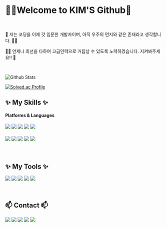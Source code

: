 <h1 align="left">
 👩‍🚀Welcome to KIM'S Github🚀
</h1>

<br>
<p align="left">
🚀 저는 코딩을 이제 갓 입문한 개발자이며, 아직 우주의 먼지와 같은 존재라고 생각합니다. 👩‍🚀
</p> 
<p align="left">
 👩‍🚀 언제나 최선을 다하여 고급인력으로 거듭날 수 있도록 노력하겠습니다. 지켜봐주세요!! 🚀
</p> 
<br>
<div>
 
![Github Stats](https://github-readme-stats.vercel.app/api?username=kimjaehyun5116&show_icons=true&theme=radical)

[![Solved.ac Profile](http://mazassumnida.wtf/api/v2/generate_badge?boj=백준아이디)](https://solved.ac/백준아이디/)
</dib>
<br> 

                                          
<!--내용 부분-->
<h2>✨ My Skills ✨</h2>
<h4>Platforms & Languages</h4>

<style>
    .image-group {
        margin-bottom: 20px; /* 줄 간격 조절 */
    }
</style>

<div class="image-group">
    <img src="https://img.shields.io/badge/-JAVA-007396?style=for-the-badge&logo=java&logoColor=white">
    <img src="https://img.shields.io/badge/-HTML5-F05032?style=for-the-badge&logo=html5&logoColor=white">
    <img src="https://img.shields.io/badge/-CSS3-007ACC?style=for-the-badge&logo=css3&logoColor=white">
    <img src="https://img.shields.io/badge/-JavaScript-%23F7DF1C?style=for-the-badge&logo=javascript&logoColor=white">
    <img src="https://img.shields.io/badge/-React-61DAFB?style=for-the-badge&logo=React&logoColor=white">
</div>
<div class="image-group">
    <img src="https://img.shields.io/badge/-Docker-46a2f1?style=for-the-badge&logo=docker&logoColor=white">
    <img src="https://img.shields.io/badge/mysql-4479A1?style=for-the-badge&logo=mysql&logoColor=white">
    <img src="https://img.shields.io/badge/-Oracle-F80000?style=for-the-badge&logo=Oracle&Color=white">
    <img src="https://img.shields.io/badge/-springboot-6DB33F?style=for-the-badge&logo=springboot&logoColor=white">
    <img src="https://img.shields.io/badge/-node.js-339933?style=for-the-badge&logo=nodedotjs&logoColor=white">
</div>

<br>
<h2>✨ My Tools ✨</h2>

<img src="https://img.shields.io/badge/-intellijidea-black?style=for-the-badge&logo=intellijidea&Color=white"> <img src="https://img.shields.io/badge/-visualstudiocode-007ACC?style=for-the-badge&logo=visualstudiocode&logoColor=white"> <img src="https://img.shields.io/badge/-eclipseide-2C2255?style=for-the-badge&logo=eclipseide&Color=white"> <img src="https://img.shields.io/badge/-Git-F05032?style=for-the-badge&logo=git&logoColor=white"> <img src="https://img.shields.io/badge/-Github-181717?style=for-the-badge&logo=github&logoColor=white"> 

<br>
<h2 align="left">📫 Contact 📫</h2>

<div align="left">
   <a href="mailto:ibns789@gmail.com"> <img src="https://img.shields.io/badge/MAIL-EA4335?style=flat&logo=gmail&logoColor=white"/></a>
   <a href="https://instagram.com/ibns789"> <img src="https://img.shields.io/badge/SNS-F9AB00?style=flat&logo=Instagram&logocolor=E4405F&link=https://instagram.com/ibns789"/></a>
   <a href="https://kimjaehyun5116.github.io/"> <img src="https://img.shields.io/badge/Blog-222222?style=flat&logo=github&logocolor=white&link=https://kimjaehyun5116.github.io"/></a>
   <a href="https://blog.naver.com/oasisefit"> <img src="https://img.shields.io/badge/Blog-007396?style=flat&logo=naver&Logocolor=white&link=https://blog.naver.com/oasisefit"/></a>
   <a href="https://www.notion.so/kim-jae-hyun-11c28874ceb44560be1bda5cd670c1e9"> <img src="https://img.shields.io/badge/notion-000000?style=flat&logo=notion&logocolor=white&link=https://www.notion.so/kim-jae-hyun-11c28874ceb44560be1bda5cd670c1e9"/></a>
</div>
